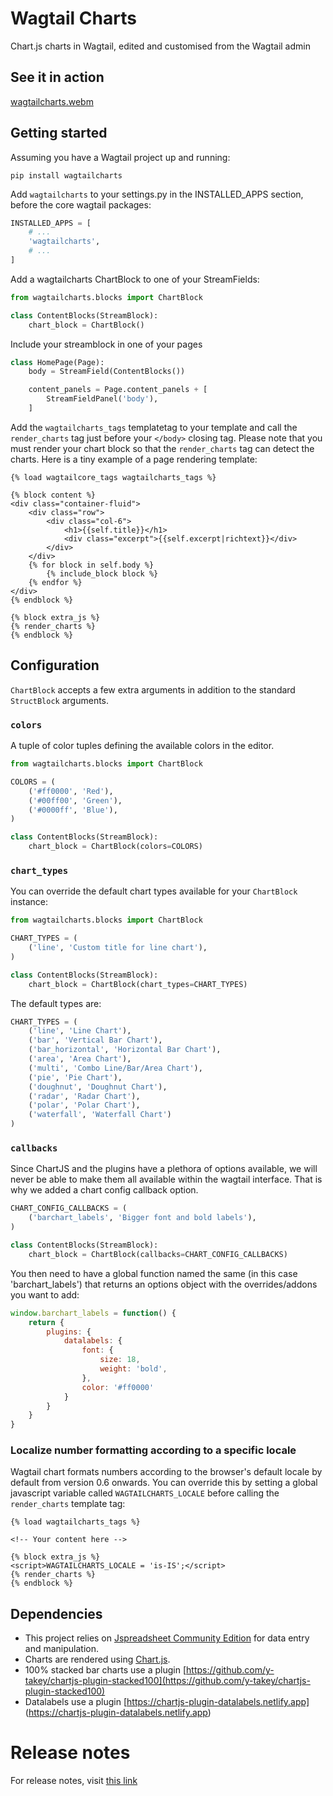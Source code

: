 # Wagtail Charts
Chart.js charts in Wagtail, edited and customised from the Wagtail admin

## See it in action
[wagtailcharts.webm](https://github.com/overcastsoftware/wagtailcharts/assets/143557/da990698-a30a-424d-9762-6131def1bfde)


## Getting started

Assuming you have a Wagtail project up and running:

`pip install wagtailcharts`

Add `wagtailcharts` to your settings.py in the INSTALLED_APPS section, before the core wagtail packages:

```python
INSTALLED_APPS = [
    # ...
    'wagtailcharts',
    # ...
]
```

Add a wagtailcharts ChartBlock to one of your StreamFields:

```python
from wagtailcharts.blocks import ChartBlock

class ContentBlocks(StreamBlock):
    chart_block = ChartBlock()
```

Include your streamblock in one of your pages

```python
class HomePage(Page):
    body = StreamField(ContentBlocks())

    content_panels = Page.content_panels + [
        StreamFieldPanel('body'),
    ]
```

Add the `wagtailcharts_tags` templatetag to your template and call the `render_charts` tag just before your `</body>` closing tag.
Please note that you must render your chart block so that the `render_charts` tag can detect the charts.
Here is a tiny example of a page rendering template:

```django
{% load wagtailcore_tags wagtailcharts_tags %}

{% block content %}
<div class="container-fluid">
    <div class="row">
        <div class="col-6">
            <h1>{{self.title}}</h1>
            <div class="excerpt">{{self.excerpt|richtext}}</div>
        </div>
    </div>
    {% for block in self.body %}
        {% include_block block %}
    {% endfor %}
</div>
{% endblock %}

{% block extra_js %}
{% render_charts %}
{% endblock %}
```

## Configuration

`ChartBlock` accepts a few extra arguments in addition to the standard `StructBlock` arguments.

### `colors`
A tuple of color tuples defining the available colors in the editor.

```python
from wagtailcharts.blocks import ChartBlock

COLORS = (
    ('#ff0000', 'Red'),
    ('#00ff00', 'Green'),
    ('#0000ff', 'Blue'),
)

class ContentBlocks(StreamBlock):
    chart_block = ChartBlock(colors=COLORS)
```

### `chart_types`

You can override the default chart types available for your `ChartBlock` instance:

```python
from wagtailcharts.blocks import ChartBlock

CHART_TYPES = (
    ('line', 'Custom title for line chart'),
)

class ContentBlocks(StreamBlock):
    chart_block = ChartBlock(chart_types=CHART_TYPES)
```

The default types are:

```python
CHART_TYPES = (
    ('line', 'Line Chart'),
    ('bar', 'Vertical Bar Chart'),
    ('bar_horizontal', 'Horizontal Bar Chart'),
    ('area', 'Area Chart'),
    ('multi', 'Combo Line/Bar/Area Chart'),
    ('pie', 'Pie Chart'),
    ('doughnut', 'Doughnut Chart'),
    ('radar', 'Radar Chart'),
    ('polar', 'Polar Chart'),
    ('waterfall', 'Waterfall Chart')
)
```

### `callbacks`

Since ChartJS and the plugins have a plethora of options available, we will never be able to make them all available within the wagtail interface.
That is why we added a chart config callback option.

```python
CHART_CONFIG_CALLBACKS = (
    ('barchart_labels', 'Bigger font and bold labels'),
)

class ContentBlocks(StreamBlock):
    chart_block = ChartBlock(callbacks=CHART_CONFIG_CALLBACKS)
```

You then need to have a global function named the same (in this case 'barchart_labels') that returns an options object with the overrides/addons you want to add:

```js
window.barchart_labels = function() {
    return {
        plugins: {
            datalabels: {
                font: {
                    size: 18,
                    weight: 'bold',
                },
                color: '#ff0000'
            }
        }
    }
}
```

### Localize number formatting according to a specific locale
Wagtail chart formats numbers according to the browser's default locale by default from version 0.6 onwards.
You can override this by setting a global javascript variable called `WAGTAILCHARTS_LOCALE` before calling the `render_charts` template tag:

```django
{% load wagtailcharts_tags %}

<!-- Your content here -->

{% block extra_js %}
<script>WAGTAILCHARTS_LOCALE = 'is-IS';</script>
{% render_charts %}
{% endblock %}
```


## Dependencies
* This project relies on [Jspreadsheet Community Edition](https://bossanova.uk/jspreadsheet/v4/) for data entry and manipulation. 
* Charts are rendered using [Chart.js](https://www.chartjs.org/). 
* 100% stacked bar charts use a plugin [https://github.com/y-takey/chartjs-plugin-stacked100](https://github.com/y-takey/chartjs-plugin-stacked100)
* Datalabels use a plugin [https://chartjs-plugin-datalabels.netlify.app] (https://chartjs-plugin-datalabels.netlify.app)


# Release notes

For release notes, visit [this link](https://github.com/overcastsoftware/wagtailcharts/blob/main/RELEASE_NOTES.md)
